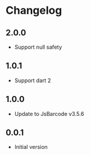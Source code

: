 # Changelog

## 2.0.0

- Support null safety

## 1.0.1

- Support dart 2

## 1.0.0

- Update to JsBarcode v3.5.6

## 0.0.1

- Initial version
